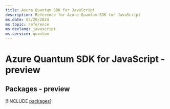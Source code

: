 ```yaml
---
title: Azure Quantum SDK for JavaScript
description: Reference for Azure Quantum SDK for JavaScript
ms.date: 03/20/2024
ms.topic: reference
ms.devlang: javascript
ms.service: quantum
---
```

# Azure Quantum SDK for JavaScript - preview
## Packages - preview
[!INCLUDE [packages](quantum-index.md)]